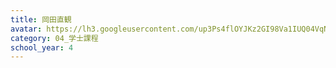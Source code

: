 ```yaml
---
title: 岡田直観
avatar: https://lh3.googleusercontent.com/up3Ps4flOYJKz2GI98Va1IUQ04VqN0abMt8G_m1wQJpHyN05NtIRQ7CiTybfrKwTq8OqcfNDFQaIY9K2cYwHcbd9pCoY8QS-_8zOzDbYnkVcruE9WCLj5u-uu2YX34Rurmm-lVmpLmYnACw4f2SZwiobctWXXd4eNf0D3I6xvlqobazR3B1g8uPdcvNV1_M9HV-YeZWjevrFvek6QUDwYdFGNwWu7kjJnd6OvKNe8a8fejrm2iE2FAx5ogYIPdvJLbcdo6Gz4ODZ69SgKsj5h5-C060Rl-BIuJlDBMdblVcMpWCZmw7HuwVmHzmw8jCj-O1rVy6cKv8xK9vBog4er53uPMWlwMwxFNdpayrDQnmyKZRdaEVCJh3Ah81LfpS1sArd-CGzSg-1PGJVEMJ33MOib_0CBy4GlapGZCPM0Qi6kw6S8nLWL9ZYZWcX-m-gyuoFVXSZMsezyrmtC6jO7ljsoml8OBifnoYKuWx7-LkL46xpgGGuOpgL_LRWQZwJB2GsWC7keP29uo4SjeHTl5XV5HbRJNxvHtj2hkbxPZHwUkzlC5wHCAfEaeYE9GY4maptP43nLTg379TROkQOFV3-fBHvGDsk6-xTisUcg59VwONQzA=p-s300
category: 04_学士課程
school_year: 4
---
```

